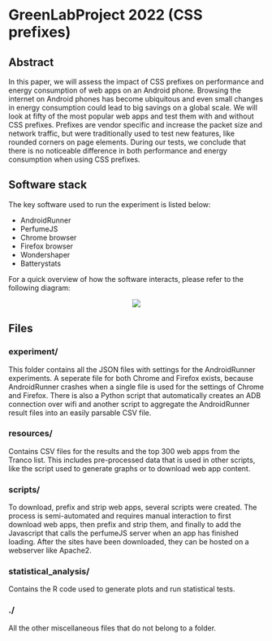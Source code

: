 # GreenLabProject 2022 (CSS prefixes)

## Abstract
In this paper, we will assess the impact of CSS prefixes on performance and energy consumption of web apps on an Android phone. Browsing the internet on Android phones has become ubiquitous and even small changes in energy consumption could lead to big savings on a global scale. We will look at fifty of the most popular web apps and test them with and without CSS prefixes. Prefixes are vendor specific and increase the packet size and network traffic, but were traditionally used to test new features, like rounded corners on page elements. During our tests, we conclude that there is no noticeable difference in both performance and energy consumption when using CSS prefixes.

## Software stack
The key software used to run the experiment is listed below:
 - AndroidRunner
 - PerfumeJS
 - Chrome browser
 - Firefox browser
 - Wondershaper
 - Batterystats

For a quick overview of how the software interacts, please refer to the following diagram:
<p align="center">
    <img src="https://i.imgur.com/To2cfJ3.png" />
</p>

## Files
### experiment/
This folder contains all the JSON files with settings for the AndroidRunner experiments. A seperate file for both Chrome and Firefox exists, because AndroidRunner crashes when a single file is used for the settings of Chrome and Firefox. There is also a Python script that automatically creates an ADB connection over wifi and another script to aggregate the AndroidRunner result files into an easily parsable CSV file.

### resources/
Contains CSV files for the results and the top 300 web apps from the Tranco list. This includes pre-processed data that is used in other scripts, like the script used to generate graphs or to download web app content.

### scripts/
To download, prefix and strip web apps, several scripts were created. The process is semi-automated and requires manual interaction to first download web apps, then prefix and strip them, and finally to add the Javascript that calls the perfumeJS server when an app has finished loading. After the sites have been downloaded, they can be hosted on a webserver like Apache2.

### statistical_analysis/
Contains the R code used to generate plots and run statistical tests.

### ./
All the other miscellaneous files that do not belong to a folder.
